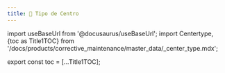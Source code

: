 ```yaml
---
title: 🔵 Tipo de Centro
---
```


import useBaseUrl from '@docusaurus/useBaseUrl'; 
import Centertype, {toc as Title1TOC} from '/docs/products/corrective_maintenance/master_data/_center_type.mdx'; 

<Centertype/>


export const toc = [...Title1TOC];